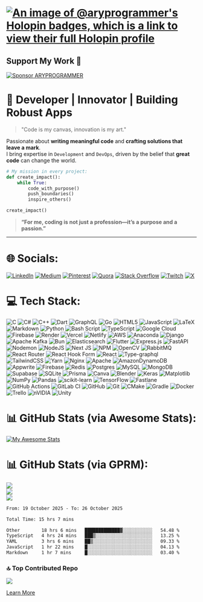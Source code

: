 # [![An image of @aryprogrammer's Holopin badges, which is a link to view their full Holopin profile](https://holopin.me/aryprogrammer)](https://holopin.io/@aryprogrammer)

## Support My Work 💖  
[![Sponsor ARYPROGRAMMER](https://img.shields.io/badge/Sponsor-ARYPROGRAMMER-pink?style=flat-square&logo=github)](https://github.com/sponsors/ARYPROGRAMMER)

# 🌌 Developer | Innovator | Building Robust Apps

> "Code is my canvas, innovation is my art."

Passionate about **writing meaningful code** and **crafting solutions that leave a mark**.  
I bring expertise in `Development` and `DevOps`, driven by the belief that **great code** can change the world.

```python
# My mission in every project:
def create_impact():
    while True:
        code_with_purpose()
        push_boundaries()
        inspire_others()

create_impact()


```

> **“For me, coding is not just a profession—it’s a purpose and a passion.”**

---



# 🌐 Socials:
[![LinkedIn](https://img.shields.io/badge/LinkedIn-%230077B5.svg?logo=linkedin&logoColor=white)](https://linkedin.com/in/its-arya) [![Medium](https://img.shields.io/badge/Medium-12100E?logo=medium&logoColor=white)](https://medium.com/@aryasingh8405) [![Pinterest](https://img.shields.io/badge/Pinterest-%23E60023.svg?logo=Pinterest&logoColor=white)](https://pinterest.com/aryasingh8405) [![Quora](https://img.shields.io/badge/Quora-%23B92B27.svg?logo=Quora&logoColor=white)](https://www.quora.com/profile/None-Nil-1) [![Stack Overflow](https://img.shields.io/badge/-Stackoverflow-FE7A16?logo=stack-overflow&logoColor=white)](https://stackoverflow.com/users/24702443) [![Twitch](https://img.shields.io/badge/Twitch-%239146FF.svg?logo=Twitch&logoColor=white)](https://twitch.tv/HELLGAMEROP) [![X](https://img.shields.io/badge/X-black.svg?logo=X&logoColor=white)](https://x.com/AryaS39909342) 

# 💻 Tech Stack:
![C](https://img.shields.io/badge/c-%2300599C.svg?style=for-the-badge&logo=c&logoColor=white) ![C#](https://img.shields.io/badge/c%23-%23239120.svg?style=for-the-badge&logo=csharp&logoColor=white) ![C++](https://img.shields.io/badge/c++-%2300599C.svg?style=for-the-badge&logo=c%2B%2B&logoColor=white) ![Dart](https://img.shields.io/badge/dart-%230175C2.svg?style=for-the-badge&logo=dart&logoColor=white) ![GraphQL](https://img.shields.io/badge/-GraphQL-E10098?style=for-the-badge&logo=graphql&logoColor=white) ![Go](https://img.shields.io/badge/go-%2300ADD8.svg?style=for-the-badge&logo=go&logoColor=white) ![HTML5](https://img.shields.io/badge/html5-%23E34F26.svg?style=for-the-badge&logo=html5&logoColor=white) ![JavaScript](https://img.shields.io/badge/javascript-%23323330.svg?style=for-the-badge&logo=javascript&logoColor=%23F7DF1E) ![LaTeX](https://img.shields.io/badge/latex-%23008080.svg?style=for-the-badge&logo=latex&logoColor=white) ![Markdown](https://img.shields.io/badge/markdown-%23000000.svg?style=for-the-badge&logo=markdown&logoColor=white) ![Python](https://img.shields.io/badge/python-3670A0?style=for-the-badge&logo=python&logoColor=ffdd54) ![Bash Script](https://img.shields.io/badge/bash_script-%23121011.svg?style=for-the-badge&logo=gnu-bash&logoColor=white) ![TypeScript](https://img.shields.io/badge/typescript-%23007ACC.svg?style=for-the-badge&logo=typescript&logoColor=white) ![Google Cloud](https://img.shields.io/badge/GoogleCloud-%234285F4.svg?style=for-the-badge&logo=google-cloud&logoColor=white) ![Firebase](https://img.shields.io/badge/firebase-%23039BE5.svg?style=for-the-badge&logo=firebase) ![Render](https://img.shields.io/badge/Render-%46E3B7.svg?style=for-the-badge&logo=render&logoColor=white) ![Vercel](https://img.shields.io/badge/vercel-%23000000.svg?style=for-the-badge&logo=vercel&logoColor=white) ![Netlify](https://img.shields.io/badge/netlify-%23000000.svg?style=for-the-badge&logo=netlify&logoColor=#00C7B7) ![AWS](https://img.shields.io/badge/AWS-%23FF9900.svg?style=for-the-badge&logo=amazon-aws&logoColor=white) ![Anaconda](https://img.shields.io/badge/Anaconda-%2344A833.svg?style=for-the-badge&logo=anaconda&logoColor=white) ![Django](https://img.shields.io/badge/django-%23092E20.svg?style=for-the-badge&logo=django&logoColor=white) ![Apache Kafka](https://img.shields.io/badge/Apache%20Kafka-000?style=for-the-badge&logo=apachekafka) ![Bun](https://img.shields.io/badge/Bun-%23000000.svg?style=for-the-badge&logo=bun&logoColor=white) ![Elasticsearch](https://img.shields.io/badge/elasticsearch-%230377CC.svg?style=for-the-badge&logo=elasticsearch&logoColor=white) ![Flutter](https://img.shields.io/badge/Flutter-%2302569B.svg?style=for-the-badge&logo=Flutter&logoColor=white) ![Express.js](https://img.shields.io/badge/express.js-%23404d59.svg?style=for-the-badge&logo=express&logoColor=%2361DAFB) ![FastAPI](https://img.shields.io/badge/FastAPI-005571?style=for-the-badge&logo=fastapi) ![Nodemon](https://img.shields.io/badge/NODEMON-%23323330.svg?style=for-the-badge&logo=nodemon&logoColor=%BBDEAD) ![NodeJS](https://img.shields.io/badge/node.js-6DA55F?style=for-the-badge&logo=node.js&logoColor=white) ![Next JS](https://img.shields.io/badge/Next-black?style=for-the-badge&logo=next.js&logoColor=white) ![NPM](https://img.shields.io/badge/NPM-%23CB3837.svg?style=for-the-badge&logo=npm&logoColor=white) ![OpenCV](https://img.shields.io/badge/opencv-%23white.svg?style=for-the-badge&logo=opencv&logoColor=white) ![RabbitMQ](https://img.shields.io/badge/rabbitmq-FF6600?style=for-the-badge&logo=rabbitmq&logoColor=white) ![React Router](https://img.shields.io/badge/React_Router-CA4245?style=for-the-badge&logo=react-router&logoColor=white) ![React Hook Form](https://img.shields.io/badge/React%20Hook%20Form-%23EC5990.svg?style=for-the-badge&logo=reacthookform&logoColor=white) ![React](https://img.shields.io/badge/react-%2320232a.svg?style=for-the-badge&logo=react&logoColor=%2361DAFB) ![Type-graphql](https://img.shields.io/badge/-TypeGraphQL-%23C04392?style=for-the-badge) ![TailwindCSS](https://img.shields.io/badge/tailwindcss-%2338B2AC.svg?style=for-the-badge&logo=tailwind-css&logoColor=white) ![Yarn](https://img.shields.io/badge/yarn-%232C8EBB.svg?style=for-the-badge&logo=yarn&logoColor=white) ![Nginx](https://img.shields.io/badge/nginx-%23009639.svg?style=for-the-badge&logo=nginx&logoColor=white) ![Apache](https://img.shields.io/badge/apache-%23D42029.svg?style=for-the-badge&logo=apache&logoColor=white) ![AmazonDynamoDB](https://img.shields.io/badge/Amazon%20DynamoDB-4053D6?style=for-the-badge&logo=Amazon%20DynamoDB&logoColor=white) ![Appwrite](https://img.shields.io/badge/Appwrite-%23FD366E.svg?style=for-the-badge&logo=appwrite&logoColor=white) ![Firebase](https://img.shields.io/badge/firebase-a08021?style=for-the-badge&logo=firebase&logoColor=ffcd34) ![Redis](https://img.shields.io/badge/redis-%23DD0031.svg?style=for-the-badge&logo=redis&logoColor=white) ![Postgres](https://img.shields.io/badge/postgres-%23316192.svg?style=for-the-badge&logo=postgresql&logoColor=white) ![MySQL](https://img.shields.io/badge/mysql-4479A1.svg?style=for-the-badge&logo=mysql&logoColor=white) ![MongoDB](https://img.shields.io/badge/MongoDB-%234ea94b.svg?style=for-the-badge&logo=mongodb&logoColor=white) ![Supabase](https://img.shields.io/badge/Supabase-3ECF8E?style=for-the-badge&logo=supabase&logoColor=white) ![SQLite](https://img.shields.io/badge/sqlite-%2307405e.svg?style=for-the-badge&logo=sqlite&logoColor=white) ![Prisma](https://img.shields.io/badge/Prisma-3982CE?style=for-the-badge&logo=Prisma&logoColor=white) ![Canva](https://img.shields.io/badge/Canva-%2300C4CC.svg?style=for-the-badge&logo=Canva&logoColor=white) ![Blender](https://img.shields.io/badge/blender-%23F5792A.svg?style=for-the-badge&logo=blender&logoColor=white) ![Keras](https://img.shields.io/badge/Keras-%23D00000.svg?style=for-the-badge&logo=Keras&logoColor=white) ![Matplotlib](https://img.shields.io/badge/Matplotlib-%23ffffff.svg?style=for-the-badge&logo=Matplotlib&logoColor=black) ![NumPy](https://img.shields.io/badge/numpy-%23013243.svg?style=for-the-badge&logo=numpy&logoColor=white) ![Pandas](https://img.shields.io/badge/pandas-%23150458.svg?style=for-the-badge&logo=pandas&logoColor=white) ![scikit-learn](https://img.shields.io/badge/scikit--learn-%23F7931E.svg?style=for-the-badge&logo=scikit-learn&logoColor=white) ![TensorFlow](https://img.shields.io/badge/TensorFlow-%23FF6F00.svg?style=for-the-badge&logo=TensorFlow&logoColor=white) ![Fastlane](https://img.shields.io/badge/fastlane-%2382bd4e.svg?style=for-the-badge&logo=fastlane&logoColor=black) ![GitHub Actions](https://img.shields.io/badge/github%20actions-%232671E5.svg?style=for-the-badge&logo=githubactions&logoColor=white) ![GitLab CI](https://img.shields.io/badge/gitlab%20CI-%23181717.svg?style=for-the-badge&logo=gitlab&logoColor=white) ![GitHub](https://img.shields.io/badge/github-%23121011.svg?style=for-the-badge&logo=github&logoColor=white) ![Git](https://img.shields.io/badge/git-%23F05033.svg?style=for-the-badge&logo=git&logoColor=white) ![CMake](https://img.shields.io/badge/CMake-%23008FBA.svg?style=for-the-badge&logo=cmake&logoColor=white) ![Gradle](https://img.shields.io/badge/Gradle-02303A.svg?style=for-the-badge&logo=Gradle&logoColor=white) ![Docker](https://img.shields.io/badge/docker-%230db7ed.svg?style=for-the-badge&logo=docker&logoColor=white) ![Trello](https://img.shields.io/badge/Trello-%23026AA7.svg?style=for-the-badge&logo=Trello&logoColor=white) ![nVIDIA](https://img.shields.io/badge/nVIDIA-%2376B900.svg?style=for-the-badge&logo=nVIDIA&logoColor=white) ![Unity](https://img.shields.io/badge/unity-%23000000.svg?style=for-the-badge&logo=unity&logoColor=white)
# 📊 GitHub Stats (via Awesome Stats):
[![My Awesome Stats](https://awesome-github-stats.azurewebsites.net/user-stats/aryprogrammer?cardType=level-alternate&theme=dracula&preferLogin=false)](https://git.io/awesome-stats-card)<br/>
# 📊 GitHub Stats (via GPRM):
![](https://github-readme-stats.vercel.app/api?username=ARYPROGRAMMER&theme=neon&hide_border=false&include_all_commits=false&count_private=true)<br/>
![](https://github-readme-streak-stats.herokuapp.com/?user=ARYPROGRAMMER&theme=neon&hide_border=false)<br/>
![](https://github-readme-stats.vercel.app/api/top-langs/?username=ARYPROGRAMMER&theme=neon&hide_border=false&include_all_commits=true&count_private=true&layout=compact)


<!--START_SECTION:waka-->

```txt
From: 19 October 2025 - To: 26 October 2025

Total Time: 15 hrs 7 mins

Other        18 hrs 6 mins   █████████████▓░░░░░░░░░░░   54.48 %
TypeScript   4 hrs 24 mins   ███▒░░░░░░░░░░░░░░░░░░░░░   13.25 %
YAML         3 hrs 6 mins    ██▒░░░░░░░░░░░░░░░░░░░░░░   09.33 %
JavaScript   1 hr 22 mins    █░░░░░░░░░░░░░░░░░░░░░░░░   04.13 %
Markdown     1 hr 7 mins     █░░░░░░░░░░░░░░░░░░░░░░░░   03.40 %
```

<!--END_SECTION:waka-->

### 🔝 Top Contributed Repo
![](https://github-contributor-stats.vercel.app/api?username=ARYPROGRAMMER&limit=5&theme=dark&combine_all_yearly_contributions=true)

[Learn More](https://portfolio-aryasingh.vercel.app/)
